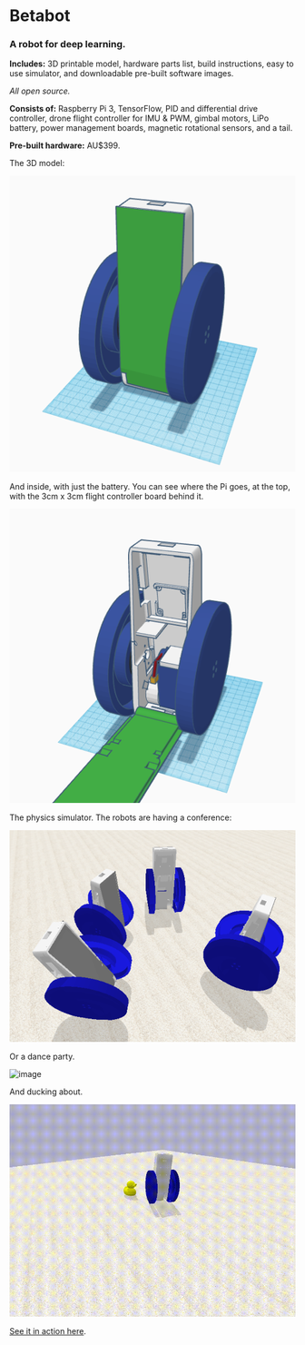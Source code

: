 # **Betabot**

### A robot for deep learning.

**Includes:** 3D printable model, hardware parts list, build instructions, easy to use simulator, and downloadable pre-built software images.

*All open source.*

**Consists of:** Raspberry Pi 3, TensorFlow, PID and differential drive controller, drone flight controller for IMU & PWM, gimbal motors, LiPo battery, power management boards, magnetic rotational sensors, and a tail.

**Pre-built hardware:** AU$399.


The 3D model:

![image](docs/betabot1.png)


And inside, with just the battery. You can see where the Pi goes, at the top, with the 3cm x 3cm flight controller board behind it.

![image](docs/betabot2.png)


The physics simulator. The robots are having a conference:

![image](docs/shot2.png)

Or a dance party.

![image](docs/betabot.gif)

And ducking about.

![image](docs/duck.gif)

[See it in action here](https://twitter.com/TomPJacobs/status/848138218755170305).